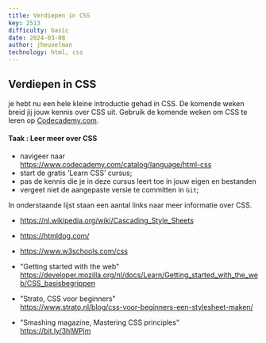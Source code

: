```yaml
---
title: Verdiepen in CSS
key: 2513
difficulty: basic
date: 2024-03-08
author: jheuvelman
technology: html, css
---
```


## Verdiepen in CSS

je hebt nu een hele kleine introductie gehad in CSS. De komende weken
breid jij jouw kennis over CSS uit. Gebruik de komende weken om CSS te
leren op <a href="Codecademy.com" class="uri">Codecademy.com</a>.

#### Taak : Leer meer over CSS

-   navigeer naar  
    <https://www.codecademy.com/catalog/language/html-css>
-   start de gratis ’Learn CSS’ cursus;
-   pas de kennis die je in deze cursus leert toe in jouw eigen en
    bestanden
-   vergeet niet de aangepaste versie te committen in <code>Git</code>;

In onderstaande lijst staan een aantal links naar meer informatie over
CSS.

-   <https://nl.wikipedia.org/wiki/Cascading_Style_Sheets>
-   <https://htmldog.com/>
-   <https://www.w3schools.com/css>
-   "Getting started with the web"  
    <https://developer.mozilla.org/nl/docs/Learn/Getting_started_with_the_web/CSS_basisbegrippen>

-   "Strato, CSS voor beginners"  
    <https://www.strato.nl/blog/css-voor-beginners-een-stylesheet-maken/>

-   "Smashing magazine, Mastering CSS principles"  
    <https://bit.ly/3hlWPjm> 